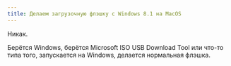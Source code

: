 ```yaml
---
title: Делаем загрузочную флэшку с Windows 8.1 на MacOS
---
```


Никак.

Берётся Windows, берётся Microsoft ISO USB Download Tool или что-то типа того, запускается на Windows, делается нормальная флэшка.
